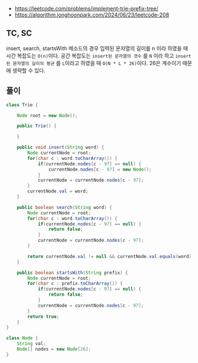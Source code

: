 - https://leetcode.com/problems/implement-trie-prefix-tree/
- https://algorithm.jonghoonpark.com/2024/06/23/leetcode-208

## TC, SC

insert, search, startsWith 메소드의 경우 입력된 문자열의 길이를 n 이라 하였을 때 시간 복잡도는 `O(n)`이다. 공간 복잡도는 `insert된 문자열의 갯수` 를 `N` 이라 하고 `insert된 문자열의 길이의 평균` 를 `L`이라고 하였을 때 `O(N * L * 26)`이다. 26은 계수이기 때문에 생략할 수 있다.

## 풀이

```java
class Trie {

    Node root = new Node();

    public Trie() {

    }

    public void insert(String word) {
        Node currentNode = root;
        for(char c : word.toCharArray()) {
            if(currentNode.nodes[c - 97] == null) {
                currentNode.nodes[c - 97] = new Node();
            }
            currentNode = currentNode.nodes[c - 97];
        }
        currentNode.val = word;
    }

    public boolean search(String word) {
        Node currentNode = root;
        for(char c : word.toCharArray()) {
            if(currentNode.nodes[c - 97] == null) {
                return false;
            }
            currentNode = currentNode.nodes[c - 97];
        }

        return currentNode.val != null && currentNode.val.equals(word);
    }

    public boolean startsWith(String prefix) {
        Node currentNode = root;
        for(char c : prefix.toCharArray()) {
            if(currentNode.nodes[c - 97] == null) {
                return false;
            }
            currentNode = currentNode.nodes[c - 97];
        }
        return true;
    }
}

class Node {
    String val;
    Node[] nodes = new Node[26];
}
```
